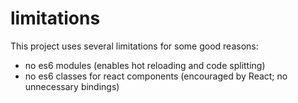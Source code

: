 # limitations

This project uses several limitations for some good reasons:
- no es6 modules (enables hot reloading and code splitting)
- no es6 classes for react components (encouraged by React; no unnecessary bindings)
